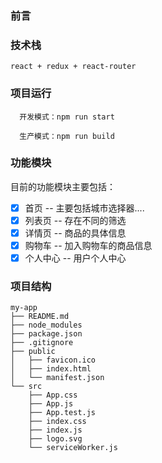 ### 前言

### 技术栈
    react + redux + react-router

### 项目运行

  ```
    开发模式：npm run start

    生产模式：npm run build
   ```
    
### 功能模块

目前的功能模块主要包括：
- [x] 首页 -- 主要包括城市选择器....
- [x] 列表页 -- 存在不同的筛选
- [x] 详情页 -- 商品的具体信息
- [x] 购物车 -- 加入购物车的商品信息
- [x] 个人中心 -- 用户个人中心

### 项目结构

```
my-app
├── README.md
├── node_modules
├── package.json
├── .gitignore
├── public
│   ├── favicon.ico
│   ├── index.html
│   └── manifest.json
└── src
    ├── App.css
    ├── App.js
    ├── App.test.js
    ├── index.css
    ├── index.js
    ├── logo.svg
    └── serviceWorker.js
```